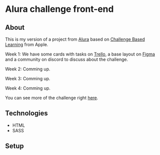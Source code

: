 # Alura challenge front-end

## About 

This is my version of a project from [Alura](https://www.alura.com.br) based on [Challenge Based Learning](https://www.challengebasedlearning.org/about/) from Apple.

Week 1: We have some cards with tasks on [Trello](https://trello.com), a base layout on [Figma](https://www.figma.com) and a community on discord to discuss about the challenge.

Week 2: Comming up.

Week 3: Comming up.

Week 4: Comming up.

You can see more of the challenge right [here](https://www.alura.com.br/challenges/front-end/).


## Technologies

- HTML
- SASS

## Setup


